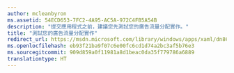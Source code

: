 ```yaml
---
author: mcleanbyron
ms.assetid: 54ECD653-7FC2-4A95-AC5A-972C4FB5A54B
description: "提交應用程式之前，建議您先測試您的廣告流量分配實作。"
title: "測試您的廣告流量分配實作"
redirect_url: https://msdn.microsoft.com/library/windows/apps/xaml/dn864358.aspx
ms.openlocfilehash: eb93f21ba9f07c6e00fc6cd1d74a2bc3af5b76e3
ms.sourcegitcommit: 909d859a0f11981a8d1beac0da35f779786a6889
translationtype: HT
---
```

